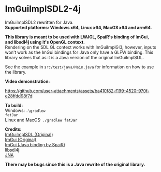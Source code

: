 # ImGuiImplSDL2-4j
ImGuiImplSDL2 rewritten for Java.
<br>
**Supported platforms: Windows x64, Linux x64, MacOS x64 and arm64.**


**This library is meant to be used with LWJGL, SpaiR's binding of ImGui, and libsdl4j using it's OpenGL context.**
<br>
Rendering on the SDL GL context works with ImGuiImplGl3, however, inputs won't work as the ImGui bindings for Java only have a GLFW binding. This library solves that as it is a Java version of the original ImGuiImplSDL.

See the example in <code>src/test/java/Main.java</code> for information on how to use the library.

**Video demonstration:**

https://github.com/user-attachments/assets/ba410f82-f199-4520-970f-e28ffdd98f7d

**To build:**
<br>
Windows: <code>.\gradlew fatJar</code>
<br>
Linux and MacOS: <code>./gradlew fatJar</code>

**Credits:**
<br>
[ImGuiImplSDL (Original)](https://github.com/ocornut/imgui/blob/088ddef98aa703b0fe8e1ad91884b6110bee8add/backends/imgui_impl_sdl.cpp)
<br>
[ImGui (Original)](https://github.com/ocornut/imgui/tree/088ddef98aa703b0fe8e1ad91884b6110bee8add)
<br>
[ImGui (Java binding by SpaiR)](https://github.com/SpaiR/imgui-java)
<br>
[libsdl4j](https://github.com/libsdl4j/libsdl4j)
<br>
[JNA](https://github.com/java-native-access/jna)

**There may be bugs since this is a Java rewrite of the original library.**
